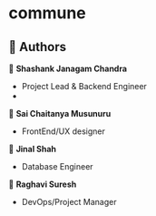 # commune
## 👥 Authors <a name="authors"></a>
👤 **Shashank Janagam Chandra**
- Project Lead & Backend Engineer
- 
👤 **Sai Chaitanya Musunuru**
- FrontEnd/UX designer

👤 **Jinal Shah**
- Database Engineer

👤 **Raghavi Suresh**
- DevOps/Project Manager
